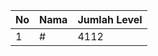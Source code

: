 | No | Nama            | Jumlah Level |
|----|-----------------|--------------|
| 1  | #    |    4112        |
